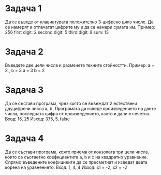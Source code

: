 # Задача 1
Да се въведе от клавиатурата положително 3-цифрено цяло число. Да се намерят и отпечатат цифрите му и да се намери сумата им.
Пример: 256
first digit: 2
second digit: 5
third digit: 6
sum: 13
 
# Задача 2
Въведете две цели числа и разменете техните стойностти.
Пример: а = 2 , b = 3
a = 3
b = 2

# Задача 3
Да се състави програма, чрез която се въвеждат 2 естествени двуцифрени числа a, b. Програмата да изведе произведението на двете числа, последната цифра от произведението, както и дали е нечетна.
Вход: 15, 25
Изход: 375, 5, false

# Задача 4 
Да се състави програма, която приема от конзолата три цели числа, които са съответно коефициентите a, b и c на квадратно уравнение. Спрямо въведените коефициенти да се пресметнат и изведат двата корена на уравнението.
Вход: 1, 4, 4
Изход: x1 = -2, x2 = -2

